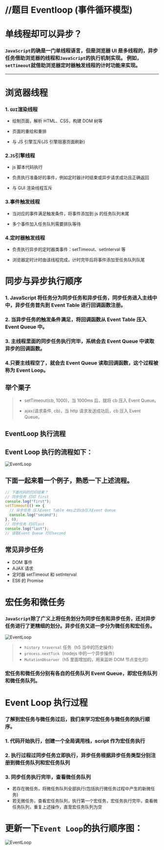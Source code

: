 # //题目 Eventloop (事件循环模型)
# 单线程却可以异步？

### `JavaScript`的确是一门单线程语言，但是浏览器 UI 是多线程的，异步任务借助浏览器的线程和`JavaScript`的执行机制实现。 例如，`setTimeout`就借助浏览器定时器触发线程的计时功能来实现。

---

# 浏览器线程

### 1. `GUI`渲染线程

- 绘制页面，解析 HTML、CSS，构建 DOM 树等

* 页面的重绘和重排

- 与 JS 引擎互斥(JS 引擎阻塞页面刷新)

### 2.`JS`引擎线程

- js 脚本代码执行

* 负责执行准备好的事件，例如定时器计时结束或异步请求成功且正确返回

- 与 GUI 渲染线程互斥

### 3.事件触发线程

- 当对应的事件满足触发条件，将事件添加到 js 的任务队列末尾

* 多个事件加入任务队列需要排队等待

### 4.定时器触发线程

- 负责执行异步的定时器类事件：setTimeout、setInterval 等

* 浏览器定时计时由该线程完成，计时完毕后将事件添加至任务队列队尾

# 同步与异步执行顺序

### 1. JavaScript 将任务分为同步任务和异步任务，同步任务进入主线中中，异步任务首先到 Event Table 进行回调函数注册。

### 2. 当异步任务的触发条件满足，将回调函数从 Event Table 压入 Event Queue 中。

### 3. 主线程里面的同步任务执行完毕，系统会去 Event Queue 中读取异步的回调函数。

### 4.只要主线程空了，就会去 Event Queue 读取回调函数，这个过程被称为 Event Loop。

## 举个栗子

> - setTimeout(cb, 1000)，当 1000ms 后，就将 cb 压入 Event Queue。
>
> * ajax(请求条件, cb)，当 http 请求发送成功后，cb 压入 Event Queue。

## EventLoop 执行流程

## Event Loop 执行的流程如下：

![EventLoop](https://github.com/Yusup64/Interview-Preparation/blob/main/Browser/images/EventLoop.jpg?raw=true)

## 下面一起来看一个例子，熟悉一下上述流程。

```javascript
// 下面代码的打印结果？
// 同步任务 打印 first
console.log("first");
setTimeout(() => {
  // 异步任务 压入Event Table 4ms之后cb压入Event Queue
  console.log("second");
}, 0);
// 同步任务 打印last
console.log("last");
// 读取Event Queue 打印second
```

## 常见异步任务

- DOM 事件
- AJAX 请求
- 定时器 setTimeout 和 setlnterval
- ES6 的 Promise

# 宏任务和微任务

### `JavaScript`除了广义上将任务划分为同步任务和异步任务，还对异步任务进行了更精细的划分。异步任务又进一步分为微任务和宏任务。

![EventLoop](https://github.com/Yusup64/Interview-Preparation/blob/main/Browser/images/taskSort.jpg?raw=true)

> - `history traversal` 任务（h5 当中的历史操作）
> - `process.nextTick`（nodejs 中的一个异步操作）
> - `MutationObserver`（h5 里面增加的，用来监听 DOM 节点变化的）

### 宏任务和微任务分别有各自的任务队列 Event Queue，即宏任务队列和微任务队列。

# Event Loop 执行过程

### 了解到宏任务与微任务过后，我们来学习宏任务与微任务的执行顺序。

### 1. 代码开始执行，创建一个全局调用栈，script 作为宏任务执行

### 2. 执行过程过同步任务立即执行，异步任务根据异步任务类型分别注册到微任务队列和宏任务队列

### 3. 同步任务执行完毕，查看微任务队列

- 若存在微任务，将微任务队列全部执行(包括执行微任务过程中产生的新微任务)
- 若无微任务，查看宏任务队列，执行第一个宏任务，宏任务执行完毕，查看微任务队列，重复上述操作，直至宏任务队列为空

# 更新一下`Event Loop`的执行顺序图：

![EventLoop](https://github.com/Yusup64/Interview-Preparation/blob/main/Browser/images/EventLoop2.jpg?raw=true)

